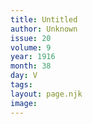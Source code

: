 ```yaml
---
title: Untitled
author: Unknown
issue: 20
volume: 9
year: 1916
month: 38
day: V
tags:
layout: page.njk
image:
---
```


